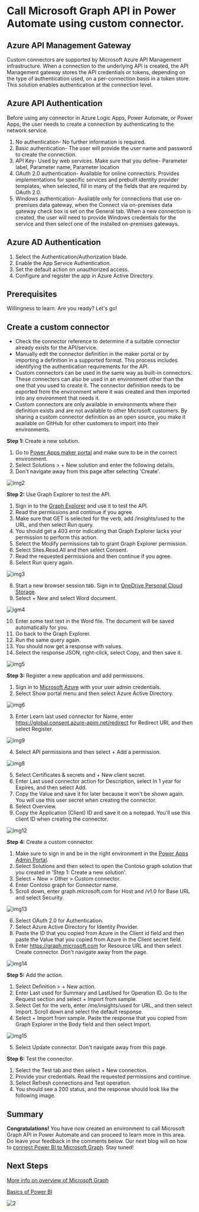 # Call Microsoft Graph API in Power Automate using custom connector.

## Azure API Management Gateway
Custom connectors are supported by Microsoft Azure API Management infrastructure. When a connection to the underlying API is created, the API Management gateway stores the API credentials or tokens, depending on the type of authentication used, on a per-connection basis in a token store. This solution enables authentication at the connection level. 

## Azure API Authentication
Before using any connector in Azure Logic Apps, Power Automate, or Power Apps, the user needs to create a connection by authenticating to the network service. 
1. No authentication- No further information is required. 
2. Basic authentication- The user will provide the user name and password to create the connection. 
3. API Key- Used by web services. Make sure that you define- Parameter label, Parameter name, Parameter location
4. OAuth 2.0 authentication- Available for online connectors. Provides implementations for specific services and prebuilt identity provider templates, when selected, fill in many of the fields that are required by OAuth 2.0.
5. Windows authentication- Available only for connections that use on-premises data gateway, when the Connect via on-premises data gateway check box is set on the General tab. When a new connection is created, the user will need to provide Windows credentials for the service and then select one of the installed on-premises gateways.

## Azure AD Authentication
1. Select the Authentication/Authorization blade.
2. Enable the App Service Authentication.
3. Set the default action on unauthorized access.
4. Configure and register the app in Azure Active Directory.

## Prerequisites
Willingness to learn. Are you ready? Let's go!

## Create a custom connector
* Check the connector reference to determine if a suitable connector already exists for the API/service.
* Manually edit the connector definition in the maker portal or by importing a definition in a supported format. This process includes identifying the authentication requirements for the API.
* Custom connectors can be used in the same way as built-in connectors. These connectors can also be used in an environment other than the one that you used to create it. The connector definition needs to be exported from the environment where it was created and then imported into any environment that needs it. 
* Custom connectors are only available in environments where their definition exists and are not available to other Microsoft customers. By sharing a custom connector definition as an open source, you make it available on GitHub for other customers to import into their environments. 

**Step 1:** Create a new solution.
1. Go to [Power Apps maker portal](https://make.powerapps.com/) and make sure to be in the correct environment.
2. Select Solutions > + New solution and enter the following details. 
3. Don't navigate away from this page after selecting 'Create'.

![img2](https://user-images.githubusercontent.com/58803999/172056163-171285f5-e10a-4a32-bc91-77672dc5b370.png)

**Step 2:** Use Graph Explorer to test the API.
1. Sign in to the [Graph Explorer](https://developer.microsoft.com/en-us/graph/graph-explorer) and use it to test the API.
2. Read the permissions and continue if you agree.
3. Make sure that GET is selected for the verb, add /insights/used to the URL, and then select Run query.
4. You should get a 403 error indicating that Graph Explorer lacks your permission to perform this action.
5. Select the Modify permissions tab to grant Graph Explorer permission.
6. Select Sites.Read.All and then select Consent.
7. Read the requested permissions and then continue if you agree.
8. Select Run query again. 

![img3](https://user-images.githubusercontent.com/58803999/172056304-734b0bd3-64ff-4910-9f24-e46dc6184ebc.png)

8. Start a new browser session tab. Sign in to [OneDrive Personal Cloud Storage](https://www.microsoft.com/en-us/microsoft-365/onedrive/online-cloud-storage).
9. Select + New and select Word document. 

![igm4](https://user-images.githubusercontent.com/58803999/172056308-ea37b87a-24cd-497e-9594-365e6500e991.png)

10. Enter some test text in the Word file. The document will be saved automatically for you.
11. Go back to the Graph Explorer.
12. Run the same query again.
13. You should now get a response with values.
14. Select the response JSON, right-click, select Copy, and then save it.

![img5](https://user-images.githubusercontent.com/58803999/172056314-3d3046c6-96de-407c-ac40-0c4b9a6c0347.png)

**Step 3:** Register a new application and add permissions.
1. Sign in to [Microsoft Azure](portal.azure.com) with your user admin credentials.
2. Select Show portal menu and then select Azure Active Directory.

![img6](https://user-images.githubusercontent.com/58803999/172056722-6d4ee677-4c2e-4c5f-a289-0cdf0a4d2646.png)

3. Enter Learn last used connector for Name, enter https://global.consent.azure-apim.net/redirect for Redirect URI, and then select Register.

![img9](https://user-images.githubusercontent.com/58803999/172056948-79452de0-eb96-4726-ae25-8c21f8936302.png)

4. Select API permissions and then select + Add a permission.

![img8](https://user-images.githubusercontent.com/58803999/172056923-5f15f43f-1151-4869-bcec-f17c5fa7cba6.png)

5. Select Certificates & secrets and + New client secret.
6. Enter Last used connector action for Description, select In 1 year for Expires, and then select Add.
7. Copy the Value and save it for later because it won't be shown again. You will use this user secret when creating the connector.
8. Select Overview.
9. Copy the Application (Client) ID and save it on a notepad. You'll use this client ID when creating the connector.

![img12](https://user-images.githubusercontent.com/58803999/172057048-83c4cacd-65fa-47db-823d-ac299f9f7a2d.png)

**Step 4:** Create a custom connector.
1. Make sure to sign in and be in the right environment in the [Power Apps Admin Portal](https://make.powerapps.com/home/).
2. Select Solutions and then select to open the Contoso graph solution that you created in 'Step 1: Create a new solution'.
3. Select + New > Other > Custom connector.
4. Enter Contoso graph for Connector name.
5. Scroll down, enter graph.microsoft.com for Host and /v1.0 for Base URL and select Security.

![img13](https://user-images.githubusercontent.com/58803999/172057226-d41ce5b9-8a91-4b04-8fd0-822e5d706610.png)

6. Select OAuth 2.0 for Authentication.
7. Select Azure Active Directory for Identity Provider.
8. Paste the ID that you copied from Azure in the Client id field and then paste the Value that you copied from Azure in the Client secret field.
9. Enter https://graph.microsoft.com for Resource URL and then select Create connector. Don't navigate away from the page.

![img14](https://user-images.githubusercontent.com/58803999/172057335-1ddd2a8f-cd97-4eb8-bfed-497876258dc1.png)

**Step 5:** Add the action.
1. Select Definition > + New action.
2. Enter Last used for Summary and LastUsed for Operation ID. Go to the Request section and select + Import from sample.
3. Select Get for the verb, enter /me/insights/used for URL, and then select Import. Scroll down and select the default response.
4. Select + Import from sample. Paste the response that you copied from Graph Explorer in the Body field and then select Import.

![img15](https://user-images.githubusercontent.com/58803999/172057424-df1ae93c-917b-4f06-81ba-a749d3dfd447.png)

5. Select Update connector. Don't navigate away from this page.

**Step 6:** Test the connector.
1. Select the Test tab and then select + New connection.
2. Provide your credentials. Read the requested permissions and continue. 
3. Select Refresh connections and Test operation.
4. You should see a 200 status, and the response should look like the following image.

## Summary
**Congratulations!** You have now created an environment to call Microsoft Graph API in Power Automate and can proceed to learn more in this area. Do leave your feedback in the comments below. Our next blog will on how to [connect Power BI to Microsoft Graph](https://github.com/viviana2419/Dev.To-blog-series-/blob/main/blog5.md). Stay tuned!

## Next Steps
[More info on overview of Microsoft Graph](https://docs.microsoft.com/en-us/graph/overview)

[Basics of Power BI](https://docs.microsoft.com/en-us/power-platform/admin/use-power-bi)

![2](https://user-images.githubusercontent.com/58803999/172188642-60ab19c2-f9df-426e-8e15-35baf7243925.jpg)
